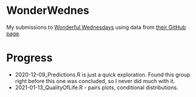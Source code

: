 # WonderWednes

My submissions to [Wonderful Wednesdays](https://www.psiweb.org/sigs-special-interest-groups/visualisation/welcome-to-wonderful-wednesdays) using data from [their GitHub page](https://github.com/VIS-SIG/Wonderful-Wednesdays). 



# Progress

- 2020-12-09_Predictions.R is just a quick exploration. Found this group right before this one was concluded, so I never did much with it.
- 2021-01-13_QualityOfLife.R - pairs plots, conditional distributions.
